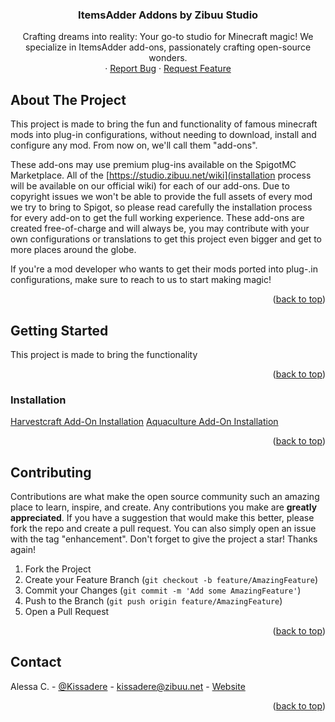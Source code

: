 <h3 align="center">ItemsAdder Addons by Zibuu Studio</h3>

  <p align="center">
    Crafting dreams into reality: Your go-to studio for Minecraft magic! We specialize in ItemsAdder add-ons, passionately crafting open-source wonders.
    <br />
    ·
    <a href="https://github.com/Casanaura/ItemsAdder-Addons-By-Zibuu/issues">Report Bug</a>
    ·
    <a href="https://github.com/Casanaura/ItemsAdder-Addons-By-Zibuu/issues">Request Feature</a>
  </p>
</div>


<!-- ABOUT THE PROJECT -->
## About The Project

This project is made to bring the fun and functionality of famous minecraft mods into plug-in configurations, without needing to download, install and configure any mod. 
From now on, we'll call them "add-ons".

These add-ons may use premium plug-ins available on the SpigotMC Marketplace. All of the [https://studio.zibuu.net/wiki](installation process will be available on our official wiki) for each of our add-ons. Due to copyright issues we won't be able to provide the full assets of every mod we try to bring to Spigot, so please read carefully the installation process for every add-on to get the full working experience.
These add-ons are created free-of-charge and will always be, you may contribute with your own configurations or translations to get this project even bigger and get to more places around the globe.

If you're a mod developer who wants to get their mods ported into plug-.in configurations, make sure to reach to us to start making magic!

<p align="right">(<a href="#readme-top">back to top</a>)</p>


<!-- GETTING STARTED -->
## Getting Started

This project is made to bring the functionality 

<p align="right">(<a href="#readme-top">back to top</a>)</p>


### Installation
<a href="https://studio.zibuu.net/wiki/harvestcraft-port/">Harvestcraft Add-On Installation</a>
<a href="https://studio.zibuu.net/wiki/aquaculture/">Aquaculture Add-On Installation</a>

<p align="right">(<a href="#readme-top">back to top</a>)</p>



<!-- CONTRIBUTING -->
## Contributing

Contributions are what make the open source community such an amazing place to learn, inspire, and create. Any contributions you make are **greatly appreciated**.
If you have a suggestion that would make this better, please fork the repo and create a pull request. You can also simply open an issue with the tag "enhancement".
Don't forget to give the project a star! Thanks again!

1. Fork the Project
2. Create your Feature Branch (`git checkout -b feature/AmazingFeature`)
3. Commit your Changes (`git commit -m 'Add some AmazingFeature'`)
4. Push to the Branch (`git push origin feature/AmazingFeature`)
5. Open a Pull Request

<p align="right">(<a href="#readme-top">back to top</a>)</p>


<!-- CONTACT -->
## Contact

Alessa C. - [@Kissadere](https://twitter.com/Kissadere) - kissadere@zibuu.net - [Website](https://studio.zibuu.net/)

<p align="right">(<a href="#readme-top">back to top</a>)</p>
